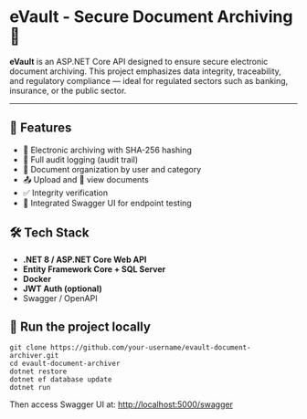 eVault - Secure Document Archiving 📂
=====================================

**eVault** is an ASP.NET Core API designed to ensure secure electronic document archiving. This project emphasizes data integrity, traceability, and regulatory compliance — ideal for regulated sectors such as banking, insurance, or the public sector.

* * *

🚀 Features
-----------

*   🔐 Electronic archiving with SHA-256 hashing
*   📜 Full audit logging (audit trail)
*   📁 Document organization by user and category
*   📤 Upload and 🧾 view documents
*   ✅ Integrity verification
*   🔧 Integrated Swagger UI for endpoint testing

🛠️ Tech Stack
--------------

*   **.NET 8 / ASP.NET Core Web API**
*   **Entity Framework Core + SQL Server**
*   **Docker**
*   **JWT Auth (optional)**
*   Swagger / OpenAPI

🔧 Run the project locally
--------------------------

    git clone https://github.com/your-username/evault-document-archiver.git
    cd evault-document-archiver
    dotnet restore
    dotnet ef database update
    dotnet run
  

Then access Swagger UI at: [http://localhost:5000/swagger](http://localhost:5000/swagger)
